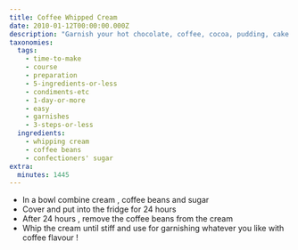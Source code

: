 ```yaml
---
title: Coffee Whipped Cream
date: 2010-01-12T00:00:00.000Z
description: "Garnish your hot chocolate, coffee, cocoa, pudding, cake..... with coffee flavoured whipped cream!\r\nprep time is soaking time."
taxonomies:
  tags:
    - time-to-make
    - course
    - preparation
    - 5-ingredients-or-less
    - condiments-etc
    - 1-day-or-more
    - easy
    - garnishes
    - 3-steps-or-less
  ingredients:
    - whipping cream
    - coffee beans
    - confectioners' sugar
extra:
  minutes: 1445
---
```

 - In a bowl combine cream , coffee beans and sugar
 - Cover and put into the fridge for 24 hours
 - After 24 hours , remove the coffee beans from the cream
 - Whip the cream until stiff and use for garnishing whatever you like with coffee flavour !
